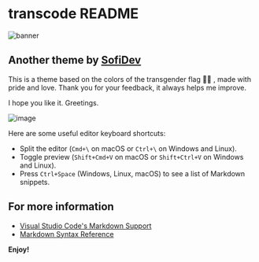 # transcode README
![banner](https://github.com/SofiDevO/vscode-theme-transcode/assets/102200061/b6b6dfd8-a821-4cc1-b75f-8ec5176f7e14)


## Another theme by [SofiDev](https://itssofi.dev/)

This is a theme based on the colors of the transgender flag 🏳️‍⚧️ , made with pride and love. Thank you for your feedback, it always helps me improve.

I hope you like it. Greetings.

![image](https://github.com/SofiDevO/vscode-theme-transcode/assets/102200061/b44a53df-7c36-4e6f-a0e4-abc970eb91bf)

Here are some useful editor keyboard shortcuts:

* Split the editor (`Cmd+\` on macOS or `Ctrl+\` on Windows and Linux).
* Toggle preview (`Shift+Cmd+V` on macOS or `Shift+Ctrl+V` on Windows and Linux).
* Press `Ctrl+Space` (Windows, Linux, macOS) to see a list of Markdown snippets.



## For more information

* [Visual Studio Code's Markdown Support](http://code.visualstudio.com/docs/languages/markdown)
* [Markdown Syntax Reference](https://help.github.com/articles/markdown-basics/)

**Enjoy!**

